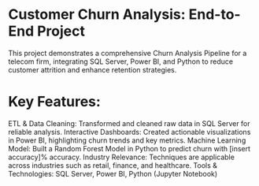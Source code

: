 # Customer Churn Analysis: End-to-End Project
This project demonstrates a comprehensive Churn Analysis Pipeline for a telecom firm, integrating SQL Server, Power BI, and Python to reduce customer attrition and enhance retention strategies.

# Key Features:

ETL & Data Cleaning: Transformed and cleaned raw data in SQL Server for reliable analysis.
Interactive Dashboards: Created actionable visualizations in Power BI, highlighting churn trends and key metrics.
Machine Learning Model: Built a Random Forest Model in Python to predict churn with [insert accuracy]% accuracy.
Industry Relevance: Techniques are applicable across industries such as retail, finance, and healthcare.
Tools & Technologies: SQL Server, Power BI, Python (Jupyter Notebook)
